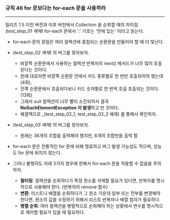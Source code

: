 ### 규칙 46 for 문보다는 for-each 문을 사용하라
***

릴리즈 1.5 이전 버전과 이후 버전에서 Collection 을 순회할 때의 차이점 _(test_step_01 예제)_
for-each 문에서 ':' 기호는 '안에 있는' 이라고 읽는다.
* for-each 문의 장점은 여러 컬렉션에 중첩되는 순환문을 만들어야 할 때 더 빛난다.
* _(test_step_02 예제)_ 의 버그를 찾아보자.
  * 바깥쪽 순환문에서 사용하는 컬렉션 반복자의 next() 메서드가 너무 많이 호출된다는 것이다.
  * 원래 대로라면 바깥쪽 순환문 안에서 카드 종류별로 한 번만 호출되어야 했는데(4회),
  * 안쪽 순환문에서 호출되다보니 카드 숫자별로 한 번씩 호출 호출되는 것이다.(13회)
  * 그래서 suit 컬렉션이 너무 빨리 소진되어서 결국 **NoSuchElementException 이 발생**하고 만 것이다.
  * 해결책으로 _(test_step_02_1, test_step_02_2 예제) 를 통해서 확인하자.
* _(test_step_03 예제)_ 의 버그를 찾아보자.
  * 원래는 36개의 조합을 출력해야 했지만, 6개의 조합만을 출력 함

* for-each 문은 전통적인 for 문에 비해 명료하고 버그 발생 가능성도 적으며, 성능도 for 문에 뒤지지 않는다.
* 그러나 불행히도 아래 3가지 경우에 한해서 for-each 문을 적용할 수 없음을 주의하자.
  * **필터링**: 컬렉션을 순회하다가 특정 원소를 삭제할 필요가 있다면, 반복자를 명시적으로 사용해야 한다. (반복자의 remove 함수)
  * **변환**: 리스트나 배열을 순회하다가 그 원소 가운데 일부 또는 전부를 변경해야 한다면, 원소의 값을 수정하기 위해서 리스트 반복자나 배열 첨자가 필요하다.
  * **병렬 순회**: 여러 컬렉션을 병렬적으로 순회해야 하는 상황에서 변수를 명시적으로 제어할 필요가 있을 때 필요하다.
